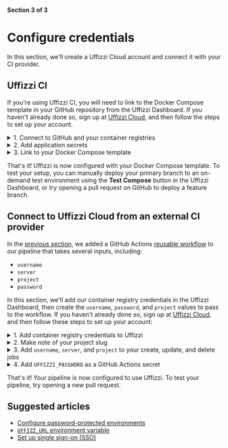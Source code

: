 **Section 3 of 3**  
# Configure credentials

In this section, we'll create a Uffizzi Cloud account and connect it with your CI provider.

## Uffizzi CI

If you're using Uffizzi CI, you will need to link to the Docker Compose template in your GitHub repository from the Uffizzi Dashboard. If you haven't already done so, sign up at [Uffizzi Cloud](https://app.uffizzi.com/sign_up), and then follow the steps to set up your account.

<details><summary>1. Connect to GitHub and your container registries</summary>
<p>In <b>Step 3 of 4</b> of the account setup guide, you are asked to connect to various external services. Select <b>Sign in to GitHub</b> to install the Uffizzi app in your GitHub account, then grant Uffizzi access to the repositories you want to deploy. If the Docker Compose template you created in <a href="../docker-compose-template">Section 1</a> references images stored in a private container registry, add those credentials in this step, as indicated in the screenshot below:
</p>
<img src="../../assets/images/configure-repositories.png">  
<hr>
<p>If you need to make changes to your GitHub credentials in the Uffizzi Dashboard, navigate to <b>Settings</b> > <b>Integrations</b> > <b>GitHub</b> > <b>CONFIGURE/DISCONNECT</b>.</p>
<img src="../../assets/images/settings-integrations-github.png">  
<hr>
<p>Similarly, you can manage the Uffizzi app installation from GitHub by navigating to <b>Settings</b> > <b>Applications</b> > <b>Uffizzi Cloud</b> > <b>Configure</b></p>
<img src="../../assets/images/github-apps-configure.png">
<hr>
</details>

<details><summary>2. Add application secrets</summary>
<p>If your compose file includes [application secrets](https://docs.uffizzi.com/references/compose-spec/#secrets), such as database credentials, you can add them in the Uffizzi Dashboard. Navigate to your project, then select <b>Specs</b> > <b>Secrets</b> > <b>NEW SECRET</b>. This will open a modal, where you can input your secrets as <code>NAME=VALUE</code> pairs. Be sure to add one secret per line, separatedy by <code>=</code> with no white spaces.
</p>
<img src="../../assets/images/settings-secrets.png">  
<hr>
<img src="../../assets/images/add-secrets.png">  
<hr>
<p>Once the secrets are saved, you will not be able to view or edit their values. To make changes to a secret, first delete the old secret, then create a new one.
</details>

<details><summary>3. Link to your Docker Compose template</summary>
<p>In this final step, we'll link to our Docker Compose template that's stored in our GitHub repository. To do this, navigate to your project, then select <b>Specs</b> > <b>Compose</b> > <b>NEW COMPOSE</b>. Next, select the repository, branch (typically this is the branch you open pull requests against), and name of the compose file. Finally, select <b>VALIDATE & SAVE</b>.
</p>
<img src="../../assets/images/settings-compose-file.png"> 
<hr>
<p>Note, if you did not add your secrets as described in the previous step, you will see a validation error with a link to add your secretes.</p>
<img src="../../assets/images/settings-compose-resolve-errors.png">  
<hr>
<p>Once your compose file has been successfully added, you will see it in the Uffizzi Dashboard with a link to its source on GitHub. Any changes you make to this compose file on GitHub will be synced in the Uffizzi Dashboard.</p>
<img src="../../assets/images/settings-compose-synced.png">
<hr>
</details>

That's it! Uffizzi is now configured with your Docker Compose template. To test your setup, you can manually deploy your primary branch to an on-demand test environment using the **Test Compose** button in the Uffizzi Dashboard, or try opening a pull request on GitHub to deploy a feature branch.

## Connect to Uffizzi Cloud from an external CI provider

In the [previous section](integrate-with-ci.md), we added a GitHub Actions [reusable workflow](https://github.com/UffizziCloud/preview-action/blob/master/.github/workflows/reusable.yaml) to our pipeline that takes several inputs, including:

  * `username`
  * `server`
  * `project`
  * `password`

In this section, we'll add our container registry credentials in the Uffizzi Dashboard, then create the `username`, `password`, and `project` values to pass to the workflow. If you haven't already done so, sign up at [Uffizzi Cloud](https://app.uffizzi.com/sign_up), and then follow these steps to set up your account:

<details><summary>1. Add container registry credentials to Uffizzi</summary>
<p>How you add container registry credentials to Uffizzi depends on your registry of choice.</p>

<h4>GHCR</h4>

<p>If you use GitHub Container Registry (ghcr.io), you will need to generate a <a href="https://docs.github.com/en/authentication/keeping-your-account-and-data-secure/creating-a-personal-access-token">GitHub personal access token</a> with access to the <code>read:packages</code> scope. Once this token is generated, <a href="https://docs.github.com/en/actions/security-guides/encrypted-secrets#creating-encrypted-secrets-for-a-repository">add it as a GitHub repository secret</a>, then pass this value to the <a href="https://github.com/UffizziCloud/preview-action/blob/master/.github/workflows/reusable.yaml">reusable workflow</a> using the <code>personal-access-token</code> parameter, as described in the <a href="../integrate-with-ci#reusable-workflow">previous section</a>.</p>

``` yaml
    secrets:
      personal-access-token: ${{ secrets.GHCR_ACCESS_TOKEN }}
```

<h4>ECR, ACR, GCR, Docker Hub</h4>

<p>If you use Amazon ECR, Azure Container Registry (ACR), Google Container Registry (GCR), or Docker Hub, you should add your credentials as <a href="https://docs.github.com/en/actions/security-guides/encrypted-secrets#creating-encrypted-secrets-for-a-repository">GitHub repository secrets</a>. In the highlighted example below, <code>AWS_ACCESS_KEY_ID</code> and <code>AWS_SECRET_ACCESS_KEY</code> are used:</p>

    ``` yaml title=".github/workflows/ci.yml" hl_lines="15 16"
    [...]

    jobs:
      # Build and push app image
      build-app:
        name: Build and Push `app`
      runs-on: ubuntu-latest
      outputs:
        tags: ${{ steps.meta.outputs.tags }}
      steps:
        - name: Login to ECR
          uses: docker/login-action@v2
          with:
            registry: 263049488290.dkr.ecr.us-east-1.amazonaws.com
            username: ${{ secrets.AWS_ACCESS_KEY_ID }}
            password: ${{ secrets.AWS_SECRET_ACCESS_KEY }}
        - name: Checkout git repo
          uses: actions/checkout@v3
        - name: Docker metadata
          id: meta
          uses: docker/metadata-action@v3
          with:
            images: 263049488290.dkr.ecr.us-east-1.amazonaws.com/app
        - name: Build and Push Image to ECR
          uses: docker/build-push-action@v2
          with:
            push: true
            tags: ${{ steps.meta.outputs.tags }}
            labels: ${{ steps.meta.outputs.labels }}
            context: ./app
    
      [...]

    ```

<p>Now, we need to add these same credentials in the Uffizzi Dashboard. In <b>Step 3 of 4</b> of the account setup guide, you are asked to connect to various external services, as shown below. Select the <b>Sign in</b> option for your registry provider(s) of choice, then enter your credentials. For example, to add <code>AWS_ACCESS_KEY_ID</code> and <code>AWS_SECRET_ACCESS_KEY</code>, select <b>Sign in to Amazon Elastic Container Registry</b>.</p> 
<img src="../../assets/images/add-container-registry-credentials.png">
<hr>
<p>After account setup, you can make changes to your credentials by selecting <b>Menu</b> (three horizontal lines) > <b>Settings</b> > <b>Integrations</b> > <b>CONFIGURE/DISCONNECT</b>.</p>
<img src="../../assets/images/settings-integrations-container-registries.png">
<hr>
</details>

<details><summary>2. Make note of your project slug</summary>
<p>In <b>Step 4 of 4</b>, make note of the project slug when creating your project. You will need it to set the <code>project</code> parameter of the <code>deploy-uffizzi-preview</code> and <code>delete-uffizzi-preview</code> jobs of your pipeline that we configured in the <a href="../integrate-with-ci#reusable-workflow">previous section</a>. A project slug is URL-compatible ID used to uniquely identify your project. This can be seen highlighted in the image below. You can also find the project slug on the Project Settings page, as shown in the second image below. 
</p>
<img src="../../assets/images/project-slug.png">  
<hr>
<img src="../../assets/images/project-settings-slug.png">  
</details>

<details><summary>3. Add <code>username</code>, <code>server</code>, and <code>project</code> to your create, update, and delete jobs</summary>
<p>Back in GitHub Actions, input your Uffizzi <code>username</code> (i.e. email address), <code>server</code> (https://app.uffizzi.com), and <code>project</code> slug values into the deploy and delete jobs, as highlighted below:

    ``` yaml title=".github/workflows/ci.yml" hl_lines="14 15 16 34 35 36"
    name: Build images and deploy with Uffizzi

      [...]

      # Create and update test environments with Uffizzi
      deploy-uffizzi-preview:
        name: Use Remote Workflow to Preview on Uffizzi
        needs: render-compose-file
        uses: UffizziCloud/preview-action/.github/workflows/reusable.yaml@v2.1.0
        if: ${{ github.event_name == 'pull_request' && github.event.action != 'closed' }}
        with:
          compose-file-cache-key: ${{ needs.render-compose-file.outputs.compose-file-cache-key }}
          compose-file-cache-path: docker-compose.rendered.yml
          username: foo@example.com
          server: https://app.uffizzi.com
          project: my-application
        secrets:
          password: ${{ secrets.UFFIZZI_PASSWORD }}
          personal-access-token: ${{ secrets.GHCR_ACCESS_TOKEN }}
          url-username: admin
          url-password: ${{ secrets.URL_PASSWORD }}
        permissions:
          contents: read
          pull-requests: write

      # Delete test environments with Uffizzi
      delete-uffizzi-preview:
        name: Use Remote Workflow to Delete an Existing Preview
        uses: UffizziCloud/preview-action/.github/workflows/reusable.yaml@v2.1.0
        if: ${{ github.event_name == 'pull_request' && github.event.action == 'closed' }}
        with:
          compose-file-cache-key: ''
          compose-file-cache-path: docker-compose.rendered.yml
          username: foo@example.com
          server: https://app.uffizzi.com
          project: my-application
        secrets:
          password: ${{ secrets.UFFIZZI_PASSWORD }}
        permissions:
          contents: read
          pull-requests: write
    ```
</p>
</details>

<details><summary>4. Add <code>UFFIZZI_PASSWORD</code> as a GitHub Actions secret</summary>
<p>In GitHub, navigate to your repository, then select <b>Settings</b> > <b>Secrets</b> > <b>Actions</b> > <b>New repository secret</b>.</p>

<img src="../../assets/images/github-actions-secrets.png">
<hr>
<p>For the name, enter <code>UFFIZZI_PASSWORD</code>. For the value, enter your Uffizzi account password. Then select <b>Add secret</b>. After your secret is added here, you can update or remove it, but you will not be able to view the plaintext again within GitHub.

<img src="../../assets/images/github-add-secret.png">
<hr>
<p>Once your secret has been added, you should see it stored as a new repository secret.</p>
<img src="../../assets/images/github-repository-secrets.png">
<hr>
<p><code>UFFIZZI_PASSWORD</code> is now available to the reusable workflow via:</p>
``` yaml
    secrets:
      password: ${{ secrets.UFFIZZI_PASSWORD }}
```
</details>

That's it! Your pipeline is now configured to use Uffizzi. To test your pipeline, try opening a new pull request.

## Suggested articles

* [Configure password-protected environments](password-protected.md) 
* [`UFFIZZ_URL` environment variable](../references/uffizzi-environment-variables.md)
* [Set up single sign-on (SSO)](single-sign-on.md)

